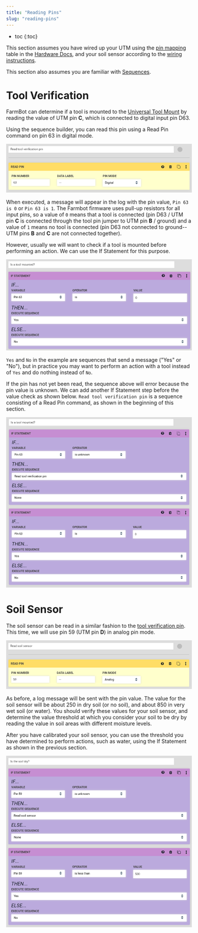 ```yaml
---
title: "Reading Pins"
slug: "reading-pins"
---
```


* toc
{:toc}

This section assumes you have wired up your UTM using the [pin mapping](https://genesis.farmbot.io/docs/wire-up-the-utm#pin-mapping) table in the [Hardware Docs](../Other-Resources/genesis-hardware-docs.md), and your soil sensor according to the [wiring instructions](https://genesis.farmbot.io/docs/soil-sensor#step-5-wire-it-up).

This section also assumes you are familiar with [Sequences](../Web-App/sequences.md).

# Tool Verification

FarmBot can determine if a tool is mounted to the [Universal Tool Mount](https://genesis.farmbot.io/docs/utm) by reading the value of UTM pin **C**, which is connected to digital input pin D63.

Using the sequence builder, you can read this pin using a <span class="fb-step fb-read-pin">Read Pin</span> command on pin 63 in digital mode.

![read_tool_pin.png](read_tool_pin.png)

When executed, a message will appear in the log with the pin value, `Pin 63 is 0` or `Pin 63 is 1`. The Farmbot firmware uses pull-up resistors for all input pins, so a value of `0` means that a tool is connected (pin D63 / UTM pin **C** is connected through the tool pin jumper to UTM pin **B** / ground) and a value of `1` means no tool is connected (pin D63 not connected to ground--UTM pins **B** and **C** are not connected together).

However, usually we will want to check if a tool is mounted before performing an action. We can use the <span class="fb-step fb-if-statement">If Statement</span> for this purpose.

![is_a_tool_mounted.png](is_a_tool_mounted.png)

`Yes` and `No` in the example are sequences that send a message ("Yes" or "No"), but in practice you may want to perform an action with a tool instead of `Yes` and do nothing instead of `No`.

If the pin has not yet been read, the sequence above will error because the pin value is unknown. We can add another <span class="fb-step fb-if-statement">If Statement</span> step before the value check as shown below. `Read tool verification pin` is a sequence consisting of a <span class="fb-step fb-read-pin">Read Pin</span> command, as shown in the beginning of this section.

![tool_mounted_check.png](tool_mounted_check.png)



# Soil Sensor

The soil sensor can be read in a similar fashion to the [tool verification pin](#tool-verification). This time, we will use pin 59 (UTM pin **D**) in analog pin mode.

![read_soil_sensor.png](read_soil_sensor.png)

As before, a log message will be sent with the pin value. The value for the soil sensor will be about 250 in dry soil (or no soil), and about 850 in very wet soil (or water). You should verify these values for your soil sensor, and determine the value threshold at which you consider your soil to be dry by reading the value in soil areas with different moisture levels.

After you have calibrated your soil sensor, you can use the threshold you have determined to perform actions, such as water, using the <span class="fb-step fb-if-statement">If Statement</span> as shown in the previous section.

![soil_dry.png](soil_dry.png)

